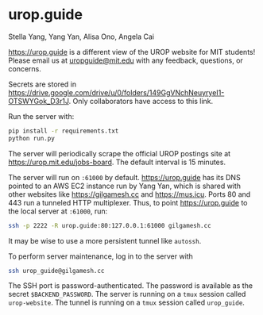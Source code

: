 # urop.guide

Stella Yang, Yang Yan, Alisa Ono, Angela Cai

<https://urop.guide> is a different view of the UROP website for MIT students! Please email us at uropguide@mit.edu with any feedback, questions, or concerns.

Secrets are stored in <https://drive.google.com/drive/u/0/folders/149GgVNchNeuyryeI1-OTSWYGok_D3r1J>. Only collaborators have access to this link.

Run the server with:

```bash
pip install -r requirements.txt
python run.py
```

The server will periodically scrape the official UROP postings site at <https://urop.mit.edu/jobs-board>. The default interval is 15 minutes.

The server will run on `:61000` by default. <https://urop.guide> has its DNS pointed to an AWS EC2 instance run by Yang Yan, which is shared with other websites like <https://gilgamesh.cc> and <https://mus.icu>. Ports 80 and 443 run a tunneled HTTP multiplexer. Thus, to point <https://urop.guide> to the local server at `:61000`, run:

```bash
ssh -p 2222 -R urop.guide:80:127.0.0.1:61000 gilgamesh.cc
```

It may be wise to use a more persistent tunnel like `autossh`.

To perform server maintenance, log in to the server with

```bash
ssh urop_guide@gilgamesh.cc
```

The SSH port is password-authenticated. The password is available as the secret `$BACKEND_PASSWORD`. The server is running on a `tmux` session called `urop-website`. The tunnel is running on a `tmux` session called `urop_guide`.
